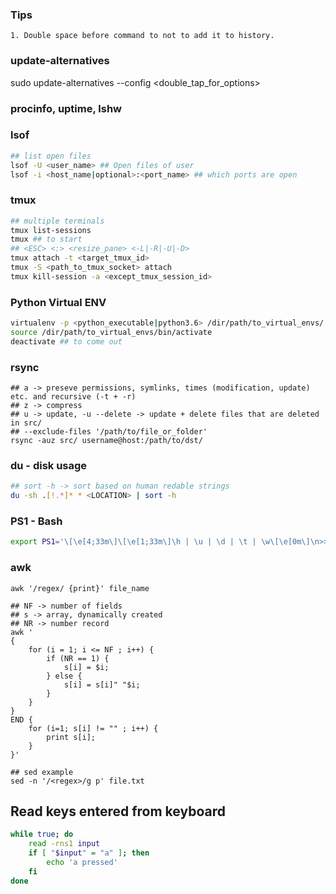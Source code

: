 ### Tips
```
1. Double space before command to not to add it to history.
```

### update-alternatives
sudo update-alternatives --config <double_tap_for_options>

### procinfo, uptime, lshw

### lsof
```bash
## list open files
lsof -U <user_name> ## Open files of user
lsof -i <host_name|optional>:<port_name> ## which ports are open
```

### tmux
```bash
## multiple terminals
tmux list-sessions
tmux ## to start
## <ESC> <:> <resize_pane> <-L|-R|-U|-D>
tmux attach -t <target_tmux_id>
tmux -S <path_to_tmux_socket> attach
tmux kill-session -a <except_tmux_session_id>
```

### Python Virtual ENV
```bash
virtualenv -p <python_executable|python3.6> /dir/path/to_virtual_envs/
source /dir/path/to_virtual_envs/bin/activate
deactivate ## to come out
```

### rsync
```
## a -> preseve permissions, symlinks, times (modification, update) etc. and recursive (-t + -r)
## z -> compress
## u -> update, -u --delete -> update + delete files that are deleted in src/
## --exclude-files '/path/to/file_or_folder'
rsync -auz src/ username@host:/path/to/dst/
```

### du - disk usage
```bash
## sort -h -> sort based on human redable strings
du -sh .[!.*]* * <LOCATION> | sort -h
```

### PS1 - Bash
```bash
export PS1='\[\e[4;33m\]\[\e[1;33m\]\h | \u | \d | \t | \w\[\e[0m\]\n>> '
```

### awk
```
awk '/regex/ {print}' file_name

## NF -> number of fields
## s -> array, dynamically created
## NR -> number record
awk '
{
	for (i = 1; i <= NF ; i++) {
		if (NR == 1) {
			s[i] = $i;
		} else {
			s[i] = s[i]" "$i;
		}
	}
}
END {
	for (i=1; s[i] != "" ; i++) {
		print s[i];
	}
}'

## sed example
sed -n '/<regex>/g p' file.txt
```

## Read keys entered from keyboard
```bash
while true; do
    read -rns1 input
    if [ "$input" = "a" ]; then
        echo 'a pressed'
    fi
done
```
